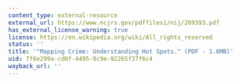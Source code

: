 ```yaml
---
content_type: external-resource
external_url: https://www.ncjrs.gov/pdffiles1/nij/209393.pdf
has_external_license_warning: true
license: https://en.wikipedia.org/wiki/All_rights_reserved
status: ''
title: '"Mapping Crime: Understanding Hot Spots." (PDF - 1.6MB)'
uid: 7f6e299a-cd0f-4495-9c9e-92265f37f6c4
wayback_url: ''
---
```

